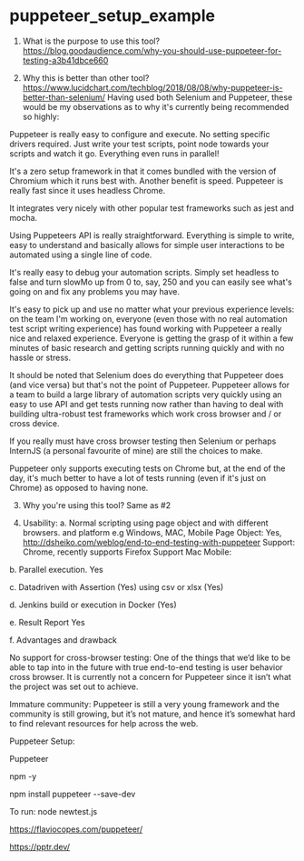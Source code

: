 # puppeteer_setup_example

1.	What is the purpose to use  this tool?
https://blog.goodaudience.com/why-you-should-use-puppeteer-for-testing-a3b41dbce660


2.	Why this is better than other tool?
https://www.lucidchart.com/techblog/2018/08/08/why-puppeteer-is-better-than-selenium/
Having used both Selenium and Puppeteer, these would be my observations as to why it's currently being recommended so highly:

Puppeteer is really easy to configure and execute. No setting specific drivers required. Just write your test scripts, point node towards your scripts and watch it go. Everything even runs in parallel!

It's a zero setup framework in that it comes bundled with the version of Chromium which it runs best with.
Another benefit is speed. Puppeteer is really fast since it uses headless Chrome.

It integrates very nicely with other popular test frameworks such as jest and mocha.

Using Puppeteers API is really straightforward. Everything is simple to write, easy to understand and basically allows for simple user interactions to be automated using a single line of code.

It's really easy to debug your automation scripts. Simply set headless to false and turn slowMo up from 0 to, say, 250 and you can easily see what's going on and fix any problems you may have.

It's easy to pick up and use no matter what your previous experience levels: on the team I'm working on, everyone (even those with no real automation test script writing experience) has found working with Puppeteer a really nice and relaxed experience. Everyone is getting the grasp of it within a few minutes of basic research and getting scripts running quickly and with no hassle or stress.

It should be noted that Selenium does do everything that Puppeteer does (and vice versa) but that's not the point of Puppeteer. Puppeteer allows for a team to build a large library of automation scripts very quickly using an easy to use API and get tests running now rather than having to deal with building ultra-robust test frameworks which work cross browser and / or cross device.

If you really must have cross browser testing then Selenium or perhaps InternJS (a personal favourite of mine) are still the choices to make.

Puppeteer only supports executing tests on Chrome but, at the end of the day, it's much better to have a lot of tests running (even if it's just on Chrome) as opposed to having none.

3.	Why you're using this tool?
Same as #2

4. Usability:
a. Normal scripting using page object and with different browsers. and platform e.g Windows, MAC, Mobile
Page Object: Yes, http://dsheiko.com/weblog/end-to-end-testing-with-puppeteer
Support: Chrome, recently supports Firefox
Support Mac
Mobile: 

b. Parallel execution. Yes

c. Datadriven with Assertion (Yes) using csv or xlsx (Yes)

d. Jenkins build or execution in Docker (Yes)

e. Result Report Yes

f. Advantages and drawback

No support for cross-browser testing: One of the things that we’d like to be able to tap into in the future with true end-to-end testing is user behavior cross browser. It is currently not a concern for Puppeteer since it isn’t what the project was set out to achieve.

Immature community: Puppeteer is still a very young framework and the community is still growing, but it’s not mature, and hence it’s somewhat hard to find relevant resources for help across the web.

Puppeteer Setup:

Puppeteer

npm -y

npm install puppeteer --save-dev

To run: node newtest.js

https://flaviocopes.com/puppeteer/

https://pptr.dev/
